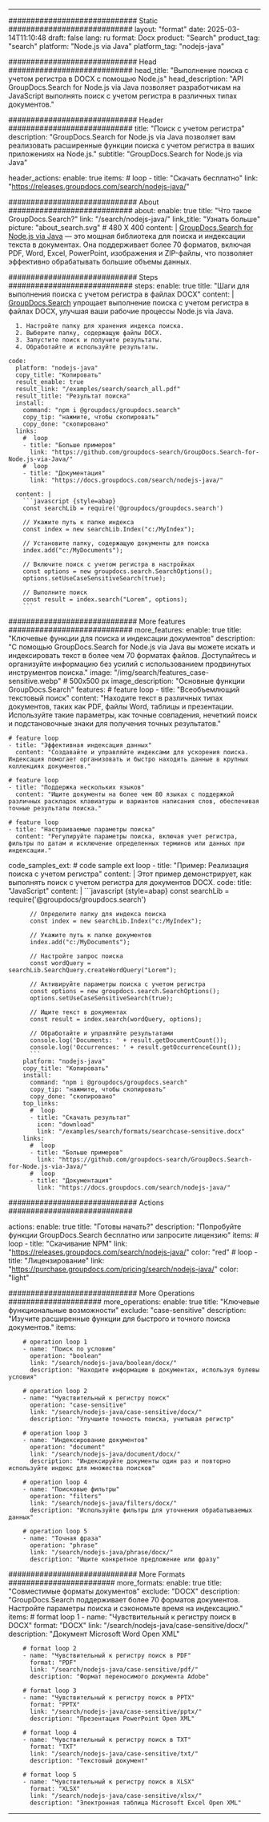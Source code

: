 
---
############################# Static ############################
layout: "format"
date:  2025-03-14T11:10:48
draft: false
lang: ru
format: Docx
product: "Search"
product_tag: "search"
platform: "Node.js via Java"
platform_tag: "nodejs-java"

############################# Head ############################
head_title: "Выполнение поиска с учетом регистра в DOCX с помощью Node.js"
head_description: "API GroupDocs.Search for Node.js via Java позволяет разработчикам на JavaScript выполнять поиск с учетом регистра в различных типах документов."

############################# Header ############################
title: "Поиск с учетом регистра" 
description: "GroupDocs.Search for Node.js via Java позволяет вам реализовать расширенные функции поиска с учетом регистра в ваших приложениях на Node.js."
subtitle: "GroupDocs.Search for Node.js via Java" 

header_actions:
  enable: true
  items:
    #  loop
    - title: "Скачать бесплатно"
      link: "https://releases.groupdocs.com/search/nodejs-java/"
      
############################# About ############################
about:
    enable: true
    title: "Что такое GroupDocs.Search?"
    link: "/search/nodejs-java/"
    link_title: "Узнать больше"
    picture: "about_search.svg" # 480 X 400
    content: |
       [GroupDocs.Search for Node.js via Java](/search/nodejs-java/) — это мощная библиотека для поиска и индексации текста в документах. Она поддерживает более 70 форматов, включая PDF, Word, Excel, PowerPoint, изображения и ZIP-файлы, что позволяет эффективно обрабатывать большие объемы данных.

############################# Steps ############################
steps:
    enable: true
    title: "Шаги для выполнения поиска с учетом регистра в файлах DOCX"
    content: |
      [GroupDocs.Search](/search/nodejs-java/) упрощает выполнение поиска с учетом регистра в файлах DOCX, улучшая ваши рабочие процессы Node.js via Java.
      
      1. Настройте папку для хранения индекса поиска.
      2. Выберите папку, содержащую файлы DOCX.
      3. Запустите поиск и получите результаты.
      4. Обработайте и используйте результаты.
   
    code:
      platform: "nodejs-java"
      copy_title: "Копировать"
      result_enable: true
      result_link: "/examples/search/search_all.pdf"
      result_title: "Результат поиска"
      install:
        command: "npm i @groupdocs/groupdocs.search"
        copy_tip: "нажмите, чтобы скопировать"
        copy_done: "скопировано"
      links:
        #  loop
        - title: "Больше примеров"
          link: "https://github.com/groupdocs-search/GroupDocs.Search-for-Node.js-via-Java/"
        #  loop
        - title: "Документация"
          link: "https://docs.groupdocs.com/search/nodejs-java/"
          
      content: |
        ```javascript {style=abap}
        const searchLib = require('@groupdocs/groupdocs.search')

        // Укажите путь к папке индекса
        const index = new searchLib.Index("c:/MyIndex");

        // Установите папку, содержащую документы для поиска
        index.add("c:/MyDocuments");

        // Включите поиск с учетом регистра в настройках
        const options = new groupdocs.search.SearchOptions();
        options.setUseCaseSensitiveSearch(true);

        // Выполните поиск
        const result = index.search("Lorem", options);
        ```            

############################# More features ############################
more_features:
  enable: true
  title: "Ключевые функции для поиска и индексации документов"
  description: "С помощью GroupDocs.Search for Node.js via Java вы можете искать и индексировать текст в более чем 70 форматах файлов. Доступайтесь и организуйте информацию без усилий с использованием продвинутых инструментов поиска."
  image: "/img/search/features_case-sensitive.webp" # 500x500 px
  image_description: "Основные функции GroupDocs.Search"
  features:
    # feature loop
    - title: "Всеобъемлющий текстовый поиск"
      content: "Находите текст в различных типах документов, таких как PDF, файлы Word, таблицы и презентации. Используйте такие параметры, как точные совпадения, нечеткий поиск и подстановочные знаки для получения точных результатов."

    # feature loop
    - title: "Эффективная индексация данных"
      content: "Создавайте и управляйте индексами для ускорения поиска. Индексация помогает организовать и быстро находить данные в крупных коллекциях документов."

    # feature loop
    - title: "Поддержка нескольких языков"
      content: "Ищите документы на более чем 80 языках с поддержкой различных раскладок клавиатуры и вариантов написания слов, обеспечивая точные результаты поиска."

    # feature loop
    - title: "Настраиваемые параметры поиска"
      content: "Регулируйте параметры поиска, включая учет регистра, фильтры по датам и исключение определенных терминов или данных при индексации."
      
  code_samples_ext:
    # code sample ext loop
    - title: "Пример: Реализация поиска с учетом регистра"
      content: |
        Этот пример демонстрирует, как выполнять поиск с учетом регистра для документов DOCX.
      code:
        title: "JavaScript"
        content: |
          ```javascript {style=abap}
          const searchLib = require('@groupdocs/groupdocs.search')
          
          // Определите папку для индекса поиска
          const index = new searchLib.Index("c:/MyIndex");
              
          // Укажите путь к папке документов
          index.add("c:/MyDocuments");

          // Настройте запрос поиска
          const wordQuery = searchLib.SearchQuery.createWordQuery("Lorem");

          // Активируйте параметры поиска с учетом регистра
          const options = new groupdocs.search.SearchOptions();
          options.setUseCaseSensitiveSearch(true);

          // Ищите текст в документах
          const result = index.search(wordQuery, options);
          
          // Обработайте и управляйте результатами
          console.log('Documents: ' + result.getDocumentCount());
          console.log('Occurrences: ' + result.getOccurrenceCount());
          ```
        platform: "nodejs-java"
        copy_title: "Копировать"
        install:
          command: "npm i @groupdocs/groupdocs.search"
          copy_tip: "нажмите, чтобы скопировать"
          copy_done: "скопировано"
        top_links:
          #  loop
          - title: "Скачать результат"
            icon: "download"
            link: "/examples/search/formats/searchcase-sensitive.docx"
        links:
          #  loop
          - title: "Больше примеров"
            link: "https://github.com/groupdocs-search/GroupDocs.Search-for-Node.js-via-Java/"
          #  loop
          - title: "Документация"
            link: "https://docs.groupdocs.com/search/nodejs-java/"
            

            


############################# Actions ############################

actions:
  enable: true
  title: "Готовы начать?"
  description: "Попробуйте функции GroupDocs.Search бесплатно или запросите лицензию"
  items:
    #  loop
    - title: "Скачивание NPM"
      link: "https://releases.groupdocs.com/search/nodejs-java/"
      color: "red"
        #  loop
    - title: "Лицензирование"
      link: "https://purchase.groupdocs.com/pricing/search/nodejs-java/"
      color: "light"


############################# More Operations #####################
more_operations:
    enable: true
    title: "Ключевые функциональные возможности"
    exclude: "case-sensitive"
    description: "Изучите расширенные функции для быстрого и точного поиска документов."
    items: 
          
        # operation loop 1
        - name: "Поиск по условию"
          operation: "boolean"
          link: "/search/nodejs-java/boolean/docx/"
          description: "Находите информацию в документах, используя булевы условия"

        # operation loop 2
        - name: "Чувствительный к регистру поиск"
          operation: "case-sensitive"
          link: "/search/nodejs-java/case-sensitive/docx/"
          description: "Улучшите точность поиска, учитывая регистр"

        # operation loop 3
        - name: "Индексирование документов"
          operation: "document"
          link: "/search/nodejs-java/document/docx/"
          description: "Индексируйте документы один раз и повторно используйте индекс для множества поисков"

        # operation loop 4
        - name: "Поисковые фильтры"
          operation: "filters"
          link: "/search/nodejs-java/filters/docx/"
          description: "Используйте фильтры для уточнения обрабатываемых данных"

        # operation loop 5
        - name: "Точная фраза"
          operation: "phrase"
          link: "/search/nodejs-java/phrase/docx/"
          description: "Ищите конкретное предложение или фразу"
          
        
          
############################# More Formats ########################
more_formats:
    enable: true
    title: "Совместимые форматы документов"
    exclude: "DOCX"
    description: "GroupDocs.Search поддерживает более 70 форматов документов. Настройте параметры поиска и сэкономьте время на индексацию."
    items: 
        # format loop 1
        - name: "Чувствительный к регистру поиск в DOCX"
          format: "DOCX"
          link: "/search/nodejs-java/case-sensitive/docx/"
          description: "Документ Microsoft Word Open XML"
          
        # format loop 2
        - name: "Чувствительный к регистру поиск в PDF"
          format: "PDF"
          link: "/search/nodejs-java/case-sensitive/pdf/"
          description: "Формат переносимого документа Adobe"
          
        # format loop 3
        - name: "Чувствительный к регистру поиск в PPTX"
          format: "PPTX"
          link: "/search/nodejs-java/case-sensitive/pptx/"
          description: "Презентация PowerPoint Open XML"

        # format loop 4
        - name: "Чувствительный к регистру поиск в TXT"
          format: "TXT"
          link: "/search/nodejs-java/case-sensitive/txt/"
          description: "Текстовый документ"
          
        # format loop 5
        - name: "Чувствительный к регистру поиск в XLSX"
          format: "XLSX"
          link: "/search/nodejs-java/case-sensitive/xlsx/"
          description: "Электронная таблица Microsoft Excel Open XML"
  

---